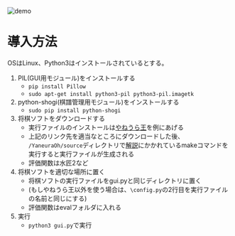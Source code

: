 
![demo](https://user-images.githubusercontent.com/50105514/81907526-dcfeab80-9602-11ea-8c8b-eb21e79de845.gif)

# 導入方法
OSはLinux、Python3はインストールされているとする。

1. PIL(GUI用モジュール)をインストールする
    + `pip install Pillow`
    + `sudo apt-get install python3-pil python3-pil.imagetk`
2. python-shogi(棋譜管理用モジュール)をインストールする
    + `sudo pip install python-shogi`
3. 将棋ソフトをダウンロードする
    + 実行ファイルのインストールは[やねうら王](https://github.com/yaneurao/YaneuraOu/tree/master/source)を例にあげる
    + 上記のリンク先を適当なところにダウンロードした後、 `/YaneuraOh/source`ディレクトリで[解説](https://github.com/yaneurao/YaneuraOu/blob/master/docs/%E8%A7%A3%E8%AA%AC.txt)にかかれているmakeコマンドを実行すると実行ファイルが生成される
    + 評価関数は水匠2など
4. 将棋ソフトを適切な場所に置く
    + 将棋ソフトの実行ファイルをgui.pyと同じディレクトリに置く
    + (もしやねうら王以外を使う場合は、`\config.py`の2行目を実行ファイルの名前と同じにする)
    + 評価関数はevalフォルダに入れる
5. 実行
    + `python3 gui.py`で実行